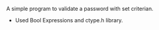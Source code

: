 A simple program to validate a password with set criterian.

- Used Bool Expressions and ctype.h library.